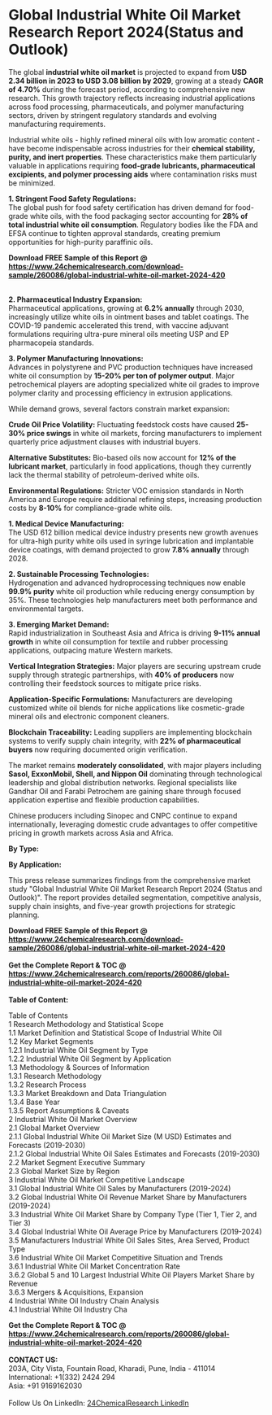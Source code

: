 <h1>Global Industrial White Oil Market Research Report 2024(Status and Outlook)</h1><p>The global <strong>industrial white oil market</strong> is projected to expand from <strong>USD 2.34 billion in 2023 to USD 3.08 billion by 2029</strong>, growing at a steady <strong>CAGR of 4.70%</strong> during the forecast period, according to comprehensive new research. This growth trajectory reflects increasing industrial applications across food processing, pharmaceuticals, and polymer manufacturing sectors, driven by stringent regulatory standards and evolving manufacturing requirements.</p><p>Industrial white oils - highly refined mineral oils with low aromatic content - have become indispensable across industries for their <strong>chemical stability, purity, and inert properties</strong>. These characteristics make them particularly valuable in applications requiring <strong>food-grade lubricants, pharmaceutical excipients, and polymer processing aids</strong> where contamination risks must be minimized.</p><p><strong>1. Stringent Food Safety Regulations:</strong><br>
The global push for food safety certification has driven demand for food-grade white oils, with the food packaging sector accounting for <strong>28% of total industrial white oil consumption</strong>. Regulatory bodies like the FDA and EFSA continue to tighten approval standards, creating premium opportunities for high-purity paraffinic oils.</p><div><b>Download FREE Sample of this Report @ 
            <a href="https://www.24chemicalresearch.com/download-sample/260086/global-industrial-white-oil-market-2024-420">
            https://www.24chemicalresearch.com/download-sample/260086/global-industrial-white-oil-market-2024-420</a></b></div><br><p><strong>2. Pharmaceutical Industry Expansion:</strong><br>
Pharmaceutical applications, growing at <strong>6.2% annually</strong> through 2030, increasingly utilize white oils in ointment bases and tablet coatings. The COVID-19 pandemic accelerated this trend, with vaccine adjuvant formulations requiring ultra-pure mineral oils meeting USP and EP pharmacopeia standards.</p><p><strong>3. Polymer Manufacturing Innovations:</strong><br>
Advances in polystyrene and PVC production techniques have increased white oil consumption by <strong>15-20% per ton of polymer output</strong>. Major petrochemical players are adopting specialized white oil grades to improve polymer clarity and processing efficiency in extrusion applications.</p><p>While demand grows, several factors constrain market expansion:</p><p><strong>Crude Oil Price Volatility:</strong> Fluctuating feedstock costs have caused <strong>25-30% price swings</strong> in white oil markets, forcing manufacturers to implement quarterly price adjustment clauses with industrial buyers.</p><p><strong>Alternative Substitutes:</strong> Bio-based oils now account for <strong>12% of the lubricant market</strong>, particularly in food applications, though they currently lack the thermal stability of petroleum-derived white oils.</p><p><strong>Environmental Regulations:</strong> Stricter VOC emission standards in North America and Europe require additional refining steps, increasing production costs by <strong>8-10%</strong> for compliance-grade white oils.</p><p><strong>1. Medical Device Manufacturing:</strong><br>
The USD 612 billion medical device industry presents new growth avenues for ultra-high purity white oils used in syringe lubrication and implantable device coatings, with demand projected to grow <strong>7.8% annually</strong> through 2028.</p><p><strong>2. Sustainable Processing Technologies:</strong><br>
Hydrogenation and advanced hydroprocessing techniques now enable <strong>99.9% purity</strong> white oil production while reducing energy consumption by 35%. These technologies help manufacturers meet both performance and environmental targets.</p><p><strong>3. Emerging Market Demand:</strong><br>
Rapid industrialization in Southeast Asia and Africa is driving <strong>9-11% annual growth</strong> in white oil consumption for textile and rubber processing applications, outpacing mature Western markets.</p><p><strong>Vertical Integration Strategies:</strong> Major players are securing upstream crude supply through strategic partnerships, with <strong>40% of producers</strong> now controlling their feedstock sources to mitigate price risks.</p><p><strong>Application-Specific Formulations:</strong> Manufacturers are developing customized white oil blends for niche applications like cosmetic-grade mineral oils and electronic component cleaners.</p><p><strong>Blockchain Traceability:</strong> Leading suppliers are implementing blockchain systems to verify supply chain integrity, with <strong>22% of pharmaceutical buyers</strong> now requiring documented origin verification.</p><p>The market remains <strong>moderately consolidated</strong>, with major players including <strong>Sasol, ExxonMobil, Shell, and Nippon Oil</strong> dominating through technological leadership and global distribution networks. Regional specialists like Gandhar Oil and Farabi Petrochem are gaining share through focused application expertise and flexible production capabilities.</p><p>Chinese producers including Sinopec and CNPC continue to expand internationally, leveraging domestic crude advantages to offer competitive pricing in growth markets across Asia and Africa.</p><p><strong>By Type:</strong></p><p><strong>By Application:</strong></p><p>This press release summarizes findings from the comprehensive market study "Global Industrial White Oil Market Research Report 2024 (Status and Outlook)". The report provides detailed segmentation, competitive analysis, supply chain insights, and five-year growth projections for strategic planning.</p><div><b>Download FREE Sample of this Report @ 
            <a href="https://www.24chemicalresearch.com/download-sample/260086/global-industrial-white-oil-market-2024-420">
            https://www.24chemicalresearch.com/download-sample/260086/global-industrial-white-oil-market-2024-420</a></b></div><br><div><b>Get the Complete Report & TOC @ 
            <a href="https://www.24chemicalresearch.com/reports/260086/global-industrial-white-oil-market-2024-420">
            https://www.24chemicalresearch.com/reports/260086/global-industrial-white-oil-market-2024-420</a></b></div><br>
            <b>Table of Content:</b><p>Table of Contents<br />
1 Research Methodology and Statistical Scope<br />
1.1 Market Definition and Statistical Scope of Industrial White Oil<br />
1.2 Key Market Segments<br />
1.2.1 Industrial White Oil Segment by Type<br />
1.2.2 Industrial White Oil Segment by Application<br />
1.3 Methodology & Sources of Information<br />
1.3.1 Research Methodology<br />
1.3.2 Research Process<br />
1.3.3 Market Breakdown and Data Triangulation<br />
1.3.4 Base Year<br />
1.3.5 Report Assumptions & Caveats<br />
2 Industrial White Oil Market Overview<br />
2.1 Global Market Overview<br />
2.1.1 Global Industrial White Oil Market Size (M USD) Estimates and Forecasts (2019-2030)<br />
2.1.2 Global Industrial White Oil Sales Estimates and Forecasts (2019-2030)<br />
2.2 Market Segment Executive Summary<br />
2.3 Global Market Size by Region<br />
3 Industrial White Oil Market Competitive Landscape<br />
3.1 Global Industrial White Oil Sales by Manufacturers (2019-2024)<br />
3.2 Global Industrial White Oil Revenue Market Share by Manufacturers (2019-2024)<br />
3.3 Industrial White Oil Market Share by Company Type (Tier 1, Tier 2, and Tier 3)<br />
3.4 Global Industrial White Oil Average Price by Manufacturers (2019-2024)<br />
3.5 Manufacturers Industrial White Oil Sales Sites, Area Served, Product Type<br />
3.6 Industrial White Oil Market Competitive Situation and Trends<br />
3.6.1 Industrial White Oil Market Concentration Rate<br />
3.6.2 Global 5 and 10 Largest Industrial White Oil Players Market Share by Revenue<br />
3.6.3 Mergers & Acquisitions, Expansion<br />
4 Industrial White Oil Industry Chain Analysis<br />
4.1 Industrial White Oil Industry Cha</p><div><b>Get the Complete Report & TOC @ 
            <a href="https://www.24chemicalresearch.com/reports/260086/global-industrial-white-oil-market-2024-420">
            https://www.24chemicalresearch.com/reports/260086/global-industrial-white-oil-market-2024-420</a></b></div><br><b>CONTACT US:</b><br>
            203A, City Vista, Fountain Road, Kharadi, Pune, India - 411014<br>
            International: +1(332) 2424 294<br>
            Asia: +91 9169162030 <br><br>
            Follow Us On LinkedIn: <a href="https://www.linkedin.com/company/24chemicalresearch/">24ChemicalResearch LinkedIn</a>